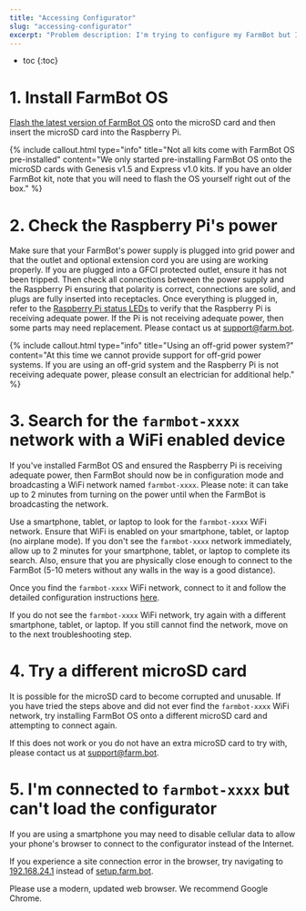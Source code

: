 ```yaml
---
title: "Accessing Configurator"
slug: "accessing-configurator"
excerpt: "Problem description: I'm trying to configure my FarmBot but I do not see the `farmbot-xxxx` WiFi network."
---
```


* toc
{:toc}

# 1. Install FarmBot OS
[Flash the latest version of FarmBot OS](../../Device/farmbot-os.md#installing-farmbot-os) onto the microSD card and then insert the microSD card into the Raspberry Pi.

{%
include callout.html
type="info"
title="Not all kits come with FarmBot OS pre-installed"
content="We only started pre-installing FarmBot OS onto the microSD cards with Genesis v1.5 and Express v1.0 kits. If you have an older FarmBot kit, note that you will need to flash the OS yourself right out of the box."
%}

# 2. Check the Raspberry Pi's power
Make sure that your FarmBot's power supply is plugged into grid power and that the outlet and optional extension cord you are using are working properly. If you are plugged into a GFCI protected outlet, ensure it has not been tripped. Then check all connections between the power supply and the Raspberry Pi ensuring that polarity is correct, connections are solid, and plugs are fully inserted into receptacles. Once everything is plugged in, refer to the [Raspberry Pi status LEDs](../../Device/farmbot-os/status-leds.md) to verify that the Raspberry Pi is receiving adequate power. If the Pi is not receiving adequate power, then some parts may need replacement. Please contact us at [support@farm.bot](mailto:support@farm.bot).

{%
include callout.html
type="info"
title="Using an off-grid power system?"
content="At this time we cannot provide support for off-grid power systems. If you are using an off-grid system and the Raspberry Pi is not receiving adequate power, please consult an electrician for additional help."
%}

# 3. Search for the `farmbot-xxxx` network with a WiFi enabled device
If you've installed FarmBot OS and ensured the Raspberry Pi is receiving adequate power, then FarmBot should now be in configuration mode and broadcasting a WiFi network named `farmbot-xxxx`. Please note: it can take up to 2 minutes from turning on the power until when the FarmBot is broadcasting the network.

Use a smartphone, tablet, or laptop to look for the `farmbot-xxxx` WiFi network. Ensure that WiFi is enabled on your smartphone, tablet, or laptop (no airplane mode). If you don't see the `farmbot-xxxx` network immediately, allow up to 2 minutes for your smartphone, tablet, or laptop to complete its search. Also, ensure that you are physically close enough to connect to the FarmBot (5-10 meters without any walls in the way is a good distance).

Once you find the `farmbot-xxxx` WiFi network, connect to it and follow the detailed configuration instructions [here](../../Device/farmbot-os/configurator.md#configure-farmbot).

If you do not see the `farmbot-xxxx` WiFi network, try again with a different smartphone, tablet, or laptop. If you still cannot find the network, move on to the next troubleshooting step.

# 4. Try a different microSD card
It is possible for the microSD card to become corrupted and unusable. If you have tried the steps above and did not ever find the `farmbot-xxxx` WiFi network, try installing FarmBot OS onto a different microSD card and attempting to connect again.

If this does not work or you do not have an extra microSD card to try with, please contact us at [support@farm.bot](mailto:support@farm.bot).

# 5. I'm connected to `farmbot-xxxx` but can't load the configurator
If you are using a smartphone you may need to disable cellular data to allow your phone's browser to connect to the configurator instead of the Internet.

If you experience a site connection error in the browser, try navigating to [192.168.24.1](http://192.168.24.1) instead of [setup.farm.bot](http://setup.farm.bot).

Please use a modern, updated web browser. We recommend Google Chrome.
